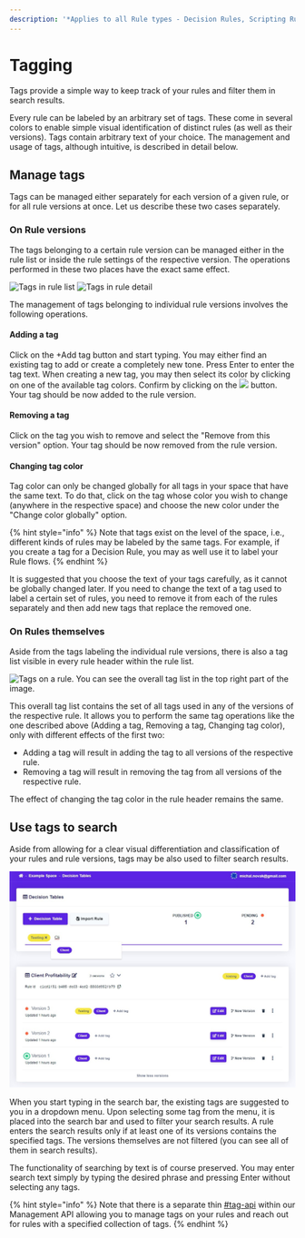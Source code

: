 ```yaml
---
description: '*Applies to all Rule types - Decision Rules, Scripting Rules and Rule Flows.'
---
```


# Tagging

Tags provide a simple way to keep track of your rules and filter them in search results.

Every rule can be labeled by an arbitrary set of tags. These come in several colors to enable simple visual identification of distinct rules (as well as their versions). Tags contain arbitrary text of your choice. The management and usage of tags, although intuitive, is described in detail below.

## Manage tags

Tags can be managed either separately for each version of a given rule, or for all rule versions at once. Let us describe these two cases separately.

### On Rule versions

The tags belonging to a certain rule version can be managed either in the rule list or inside the rule settings of the respective version. The operations performed in these two places have the exact same effect.

![Tags in rule list](<../.gitbook/assets/tag\_example\_1 (1).jpg>) ![Tags in rule detail](../.gitbook/assets/tag\_example\_13.jpg)

The management of tags belonging to individual rule versions involves the following operations.

#### Adding a tag

Click on the +Add tag button and start typing. You may either find an existing tag to add or create a completely new tone. Press Enter to enter the tag text. When creating a new tag, you may then select its color by clicking on one of the available tag colors. Confirm by clicking on the ![](../.gitbook/assets/tag\_add\_button.jpg) button. Your tag should be now added to the rule version.

#### Removing a tag

Click on the tag you wish to remove and select the "Remove from this version" option. Your tag should be now removed from the rule version.

#### Changing tag color

Tag color can only be changed globally for all tags in your space that have the same text. To do that, click on the tag whose color you wish to change (anywhere in the respective space) and choose the new color under the "Change color globally" option.

{% hint style="info" %}
Note that tags exist on the level of the space, i.e., different kinds of rules may be labeled by the same tags. For example, if you create a tag for a Decision Rule, you may as well use it to label your Rule flows.
{% endhint %}

It is suggested that you choose the text of your tags carefully, as it cannot be globally changed later. If you need to change the text of a tag used to label a certain set of rules, you need to remove it from each of the rules separately and then add new tags that replace the removed one.

### On Rules themselves

Aside from the tags labeling the individual rule versions, there is also a tag list visible in every rule header within the rule list.

![Tags on a rule. You can see the overall tag list in the top right part of the image.](<../.gitbook/assets/tag\_example\_2 - Copy (1).jpg>)

This overall tag list contains the set of all tags used in any of the versions of the respective rule. It allows you to perform the same tag operations like the one described above (Adding a tag, Removing a tag, Changing tag color), only with different effects of the first two:

* Adding a tag will result in adding the tag to all versions of the respective rule.
* Removing a tag will result in removing the tag from all versions of the respective rule.

The effect of changing the tag color in the rule header remains the same.

## Use tags to search

Aside from allowing for a clear visual differentiation and classification of your rules and rule versions, tags may be also used to filter search results.

![Search with the use of tags](../.gitbook/assets/search1.jpg)

When you start typing in the search bar, the existing tags are suggested to you in a dropdown menu. Upon selecting some tag from the menu, it is placed into the search bar and used to filter your search results. A rule enters the search results only if at least one of its versions contains the specified tags. The versions themselves are not filtered (you can see all of them in search results).

The functionality of searching by text is of course preserved. You may enter search text simply by typing the desired phrase and pressing Enter without selecting any tags.

{% hint style="info" %}
Note that there is a separate thin [#tag-api](../api/management-api.md#tag-api "mention") within our Management API allowing you to manage tags on your rules and reach out for rules with a specified collection of tags.
{% endhint %}
